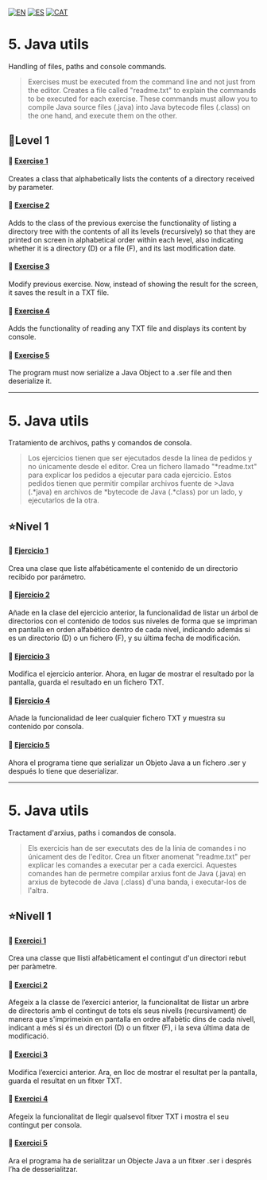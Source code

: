 [![EN](https://img.shields.io/badge/EN-blue.svg)](#eng)
[![ES](https://img.shields.io/badge/ES-red.svg)](#es)
[![CAT](https://img.shields.io/badge/CAT-yellow.svg)](#cat)

<a name="eng"></a>
5. Java utils
=

Handling of files, paths and console commands.

>Exercises must be executed from the command line and not just from the editor. Creates a file called "readme.txt" to explain the commands to be executed for each exercise. 
>These commands must allow you to compile Java source files (.java) into Java bytecode files (.class) on the one hand, and execute them on the other.

:star2:Level 1
-

#### 📍 [Exercise 1](https://github.com/ariamdev/IT-ACADEMY-SPRINT-1/tree/main/SPRINT1/Tasca%20S1%2005%20Java%20Utils/Nivell%201/n1exercici1)
Creates a class that alphabetically lists the contents of a directory received by parameter.

#### 📍 [Exercise 2](https://github.com/ariamdev/IT-ACADEMY-SPRINT-1/tree/main/SPRINT1/Tasca%20S1%2005%20Java%20Utils/Nivell%201/n1exercici2)
Adds to the class of the previous exercise the functionality of listing a directory tree with the contents of all its levels (recursively) so that they are printed on screen in alphabetical order within each level, also indicating whether it is a directory (D) or a file (F), and its last modification date.

#### 📍 [Exercise 3](https://github.com/ariamdev/IT-ACADEMY-SPRINT-1/tree/main/SPRINT1/Tasca%20S1%2005%20Java%20Utils/Nivell%201/n1exercici3)
Modify previous exercise. Now, instead of showing the result for the screen, it saves the result in a TXT file.

#### 📍 [Exercise 4](https://github.com/ariamdev/IT-ACADEMY-SPRINT-1/tree/main/SPRINT1/Tasca%20S1%2005%20Java%20Utils/Nivell%201/n1exercici4)
Adds the functionality of reading any TXT file and displays its content by console.

#### 📍 [Exercise 5](https://github.com/ariamdev/IT-ACADEMY-SPRINT-1/tree/main/SPRINT1/Tasca%20S1%2005%20Java%20Utils/Nivell%201/n1exercici5)
The program must now serialize a Java Object to a .ser file and then deserialize it.

---

<a name="es"></a>
5. Java utils
=

Tratamiento de archivos, paths y comandos de consola.

>Los ejercicios tienen que ser ejecutados desde la línea de pedidos y no únicamente desde el editor. 
>Crea un fichero llamado "*readme.txt" para explicar los pedidos a ejecutar para cada ejercicio. Estos pedidos tienen que permitir compilar archivos fuente de >Java (.*java) en archivos de *bytecode de Java (.*class) por un lado, y ejecutarlos de la otra.

:star:Nivel 1
-

#### 📍 [Ejercicio 1](https://github.com/ariamdev/IT-ACADEMY-SPRINT-1/tree/main/SPRINT1/Tasca%20S1%2005%20Java%20Utils/Nivell%201/n1exercici1)
Crea una clase que liste alfabéticamente el contenido de un directorio recibido por parámetro.

#### 📍 [Ejercicio 2](https://github.com/ariamdev/IT-ACADEMY-SPRINT-1/tree/main/SPRINT1/Tasca%20S1%2005%20Java%20Utils/Nivell%201/n1exercici2)
Añade en la clase del ejercicio anterior, la funcionalidad de listar un árbol de directorios con el contenido de todos sus niveles de forma que se impriman en pantalla en orden alfabético dentro de cada nivel, indicando además si es un directorio (D) o un fichero (F), y su última fecha de modificación.

#### 📍 [Ejercicio 3](https://github.com/ariamdev/IT-ACADEMY-SPRINT-1/tree/main/SPRINT1/Tasca%20S1%2005%20Java%20Utils/Nivell%201/n1exercici3)
Modifica el ejercicio anterior. Ahora, en lugar de mostrar el resultado por la pantalla, guarda el resultado en un fichero TXT.

#### 📍 [Ejercicio 4](https://github.com/ariamdev/IT-ACADEMY-SPRINT-1/tree/main/SPRINT1/Tasca%20S1%2005%20Java%20Utils/Nivell%201/n1exercici4)
Añade la funcionalidad de leer cualquier fichero TXT y muestra su contenido por consola.

#### 📍 [Ejercicio 5](https://github.com/ariamdev/IT-ACADEMY-SPRINT-1/tree/main/SPRINT1/Tasca%20S1%2005%20Java%20Utils/Nivell%201/n1exercici5)
Ahora el programa tiene que serializar un Objeto Java a un fichero .ser y después lo tiene que deserializar.

---

<a name="cat"></a>
5. Java utils
=

Tractament d'arxius, paths i comandos de consola.

>Els exercicis han de ser executats des de la línia de comandes i no únicament des de l'editor. Crea un fitxer anomenat "readme.txt" per explicar les comandes a executar per a cada exercici. Aquestes comandes han de permetre compilar arxius font de Java (.java) en arxius de bytecode de Java (.class) d'una banda, i executar-los de l'altra.

:star:Nivell 1
-

#### 📍 [Exercici 1](https://github.com/ariamdev/IT-ACADEMY-SPRINT-1/tree/main/SPRINT1/Tasca%20S1%2005%20Java%20Utils/Nivell%201/n1exercici1)
Crea una classe que llisti alfabèticament el contingut d'un directori rebut per paràmetre.

#### 📍 [Exercici 2](https://github.com/ariamdev/IT-ACADEMY-SPRINT-1/tree/main/SPRINT1/Tasca%20S1%2005%20Java%20Utils/Nivell%201/n1exercici2)
Afegeix a la classe de l’exercici anterior, la funcionalitat de llistar un arbre de directoris amb el contingut de tots els seus nivells (recursivament) de manera que s'imprimeixin en pantalla en ordre alfabètic dins de cada nivell, indicant a més si és un directori (D) o un fitxer (F), i la seva última data de modificació.

#### 📍 [Exercici 3](https://github.com/ariamdev/IT-ACADEMY-SPRINT-1/tree/main/SPRINT1/Tasca%20S1%2005%20Java%20Utils/Nivell%201/n1exercici3)
Modifica l’exercici anterior. Ara, en lloc de mostrar el resultat per la pantalla, guarda el resultat en un fitxer TXT.

#### 📍 [Exercici 4](https://github.com/ariamdev/IT-ACADEMY-SPRINT-1/tree/main/SPRINT1/Tasca%20S1%2005%20Java%20Utils/Nivell%201/n1exercici4)
Afegeix la funcionalitat de llegir qualsevol fitxer TXT i mostra el seu contingut per consola.

#### 📍 [Exercici 5](https://github.com/ariamdev/IT-ACADEMY-SPRINT-1/tree/main/SPRINT1/Tasca%20S1%2005%20Java%20Utils/Nivell%201/n1exercici5)
Ara el programa ha de serialitzar un Objecte Java a un fitxer .ser i després l’ha de desserialitzar.
